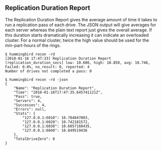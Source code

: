 ## Replication Duration Report

The Replication Duration Report gives the average amount of time it takes to run a replication pass of each drive. The JSON output will give averages for each server whereas the plain text report just gives the overall average. If this duration starts dramatically increasing it can indicate an overloaded cluster. For a normal cluster, twice the high value should be used for the min-part-hours of the rings.

```
$ hummingbird recon -rd
[2018-01-16 17:47:33] Replication Duration Report
[replication_duration_secs] low: 10.606, high: 10.850, avg: 10.746, Failed: 0.0%, no_result: 0, reported: 4
Number of drives not completed a pass: 0
```

```
$ hummingbird recon -rd -json
{
    "Name": "Replication Duration Report",
    "Time": "2018-01-16T17:47:35.645741121Z",
    "Pass": true,
    "Servers": 4,
    "Successes": 4,
    "Errors": null,
    "Stats": {
        "127.0.0.1:6010": 10.784847003,
        "127.0.0.1:6020": 10.742181572,
        "127.0.0.1:6030": 10.6057160435,
        "127.0.0.1:6040": 10.849519436
    },
    "TotalDriveZero": 0
}
```
